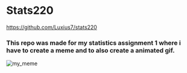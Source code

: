 # Stats220
https://github.com/Luxius7/stats220
### This repo was made for my statistics assignment 1 where i have to create a meme and to also create a animated gif.

![my_meme](https://user-images.githubusercontent.com/100745235/158490513-ad439799-cfc2-4fa3-988c-7de0ee26cff5.png)
